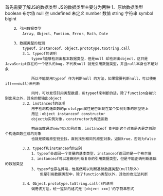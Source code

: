 首先需要了解JS的数据类型
    JS的数据类型主要分为两种
        1、原始数据类型
            boolean 布尔值
            null  空
            undefined 未定义
            number 数值
            string 字符串
            symbol 
            bigint
        
        2、引用数据类型
            Array、Object、Funtion、Error、Math、Date 
        
        3、数据类型的检测
            typeOf、instanceof、object.prototype.toString.call
            3.1、typeof的说明
                typeof能够检测出基本数据类型，但是null 却检测出object，这只是JavaScript存在的一个悠久的bug，不代表null 就是引用数据类型，并且null本身也不是对象

                所以不能使用typeof 作为判断null 的方法，如果需要判断null，可以使用 if(===null)来判断

                同时，可以发现引用类型数据，用typeof来判断的话，除了function会被识别出来之外，其余的都输出object
            3.2、instanceof的说明
                用于检测构造函数的prototype属性是否出现在某个实例对象的原型链上
                用法：object instanceof constructor
                object为实例对象，constructor为构造函数

                构造函数通过new可以实例对象，instanceof 能判断这个对象是否是之前那个构造函数生成的对象
                也就是顺着原型链去找，直到找到相同的原型对象，返回true，否则为false
            
            3.3、typeof和instanceof的区别
                1、typeof会返回一个变量的基本类型，instanceof返回的是一个布尔值
                2、instanceof可以准确地判断复杂的引用数据类型，但是不能正确判断基础的数据类型
                3、typeof也存在弊端，他虽然可以判断基础数据类型(null除外)
                    但是引用数据类型中，除了function类型以外，其他的也无法判断

            3.4、Object.prototype.toString.call()的说明
                调用该方法，统一返回的格式是'[object xxx]'的字符串形式
                     
